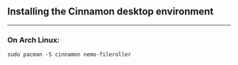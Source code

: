 ## Installing the Cinnamon desktop environment

---
### On Arch Linux:

	sudo pacman -S cinnamon nemo-fileroller
